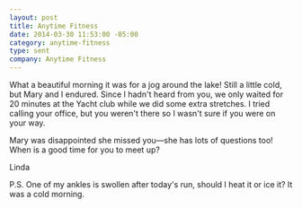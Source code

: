 ```yaml
---
layout: post
title: Anytime Fitness
date: 2014-03-30 11:53:00 -05:00
category: anytime-fitness
type: sent
company: Anytime Fitness
---
```


What a beautiful morning it was for a jog around the lake! Still a little cold, but Mary and I endured. Since I hadn't heard from you, we only waited for 20 minutes at the Yacht club while we did some extra stretches. I tried calling your office, but you weren't there so I wasn't sure if you were on your way.

Mary was disappointed she missed you—she has lots of questions too! When is a good time for you to meet up? 

Linda

P.S. One of my ankles is swollen after today's run, should I heat it or ice it? It was a cold morning.